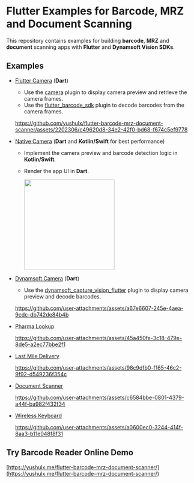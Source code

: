 # Flutter Examples for Barcode, MRZ and Document Scanning

This repository contains examples for building **barcode**, **MRZ** and **document** scanning apps with **Flutter** and **Dynamsoft Vision SDKs**.

## Examples
- [Flutter Camera](examples/flutter_camera) (**Dart**)
    - Use the [camera](https://pub.dev/packages/camera) plugin to display camera preview and retrieve the camera frames. 
    - Use the [flutter_barcode_sdk](https://pub.dev/packages/flutter_barcode_sdk) plugin to decode barcodes from the camera frames.
    
    https://github.com/yushulx/flutter-barcode-mrz-document-scanner/assets/2202306/c49620d8-34e2-42f0-bd68-f674c5ef9778    

- [Native Camera](examples/native_camera) (**Dart** and **Kotlin/Swift** for best performance)
    - Implement the camera preview and barcode detection logic in **Kotlin/Swift**. 
    - Render the app UI in **Dart**.
 
        <img src="https://www.dynamsoft.com/codepool/img/2024/04/flutter-qr-code-scanner-android-camera.jpg" width="240">

- [Dynamsoft Camera](examples/dynamsoft_camera) (**Dart**)
    - Use the [dynamsoft_capture_vision_flutter](https://pub.dev/packages/dynamsoft_capture_vision_flutter) plugin to display camera preview and decode barcodes.
        
    https://github.com/user-attachments/assets/a67e6607-245e-4aea-9cdc-db742de84b4b

- [Pharma Lookup](examples/pharma_lookup/)
    
    https://github.com/user-attachments/assets/45a450fe-3c18-479e-8de5-a2ec77bbe2f1

- [Last Mile Delivery](examples/last_mile_delivery/)
    
    https://github.com/user-attachments/assets/98c9dfb0-f165-46c2-9f92-d549236f354c

- [Document Scanner](examples/document_scanner/)
    
    https://github.com/user-attachments/assets/c6584bbe-0801-4379-a44f-ba982f432f34

- [Wireless Keyboard](examples/wireless_keyboard/)
    
    https://github.com/user-attachments/assets/a0600ec0-3244-414f-8aa3-b11e048f8f31

## Try Barcode Reader Online Demo
[https://yushulx.me/flutter-barcode-mrz-document-scanner/](https://yushulx.me/flutter-barcode-mrz-document-scanner/)


